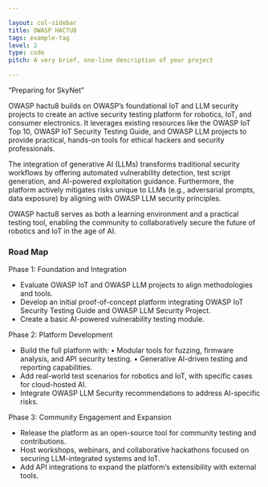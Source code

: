 ```yaml
---

layout: col-sidebar
title: OWASP HACTU8
tags: example-tag
level: 2
type: code
pitch: A very brief, one-line description of your project

---
```


“Preparing for SkyNet”

OWASP hactu8 builds on OWASP’s foundational IoT and LLM security projects to create an active security testing platform for robotics, IoT, and consumer electronics. It leverages existing resources like the OWASP IoT Top 10, OWASP IoT Security Testing Guide, and OWASP LLM projects to provide practical, hands-on tools for ethical hackers and security professionals.

The integration of generative AI (LLMs) transforms traditional security workflows by offering automated vulnerability detection, test script generation, and AI-powered exploitation guidance. Furthermore, the platform actively mitigates risks unique to LLMs (e.g., adversarial prompts, data exposure) by aligning with OWASP LLM security principles.

OWASP hactu8 serves as both a learning environment and a practical testing tool, enabling the community to collaboratively secure the future of robotics and IoT in the age of AI.

### Road Map
Phase 1: Foundation and Integration

* Evaluate OWASP IoT and OWASP LLM projects to align methodologies and tools.
* Develop an initial proof-of-concept platform integrating OWASP IoT Security Testing Guide and OWASP LLM Security Project.
* Create a basic AI-powered vulnerability testing module.

Phase 2: Platform Development

* Build the full platform with:
	•	Modular tools for fuzzing, firmware analysis, and API security testing.
	•	Generative AI-driven testing and reporting capabilities.
* Add real-world test scenarios for robotics and IoT, with specific cases for cloud-hosted AI.
* Integrate OWASP LLM Security recommendations to address AI-specific risks.

Phase 3: Community Engagement and Expansion

* Release the platform as an open-source tool for community testing and contributions.
* Host workshops, webinars, and collaborative hackathons focused on securing LLM-integrated systems and IoT.
* Add API integrations to expand the platform’s extensibility with external tools.
